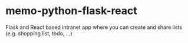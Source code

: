 # memo-python-flask-react
Flask and React based intranet app where you can create and share lists (e.g. shopping list, todo, ...)
